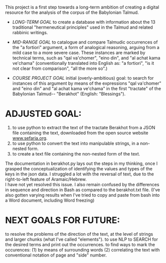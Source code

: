 This project is a first step towards a long-term ambition of creating a digital resource for the analysis of the corpus of the Babylonian Talmud.  

* *LONG-TERM GOAL*
to create a database with information about the 13 traditional "hermeneutical principles" used in the Talmud and related rabbinic writings. 

* *MID-RANGE GOAL*
to catalogue and compare Talmudic occurrences of the "a fortiori" argument, a form of analogical reasoning, arguing from a mild case to a more severe case.  These instances are marked by technical terms, such as "qal va'chomer", "eino din", and "al achat kama ve'chama" (conventionally translated into English as: "a fortiori", "is it not clear from comparison", "all the more so".)

* *COURSE PROJECT GOAL*
initial (overly-ambitious) goal: to search for instances of this argument by means of the expressions "qal va'chomer" and "eino din" and "al achat kama ve'chama" in the first "tractate" of the Babylonian Talmud-- "Berakhot" (English: "Blessings").
# ADJUSTED GOAL:
1. to use python to extract the text of the tractate Berakhot from a JSON file containing the text, downloaded from the open source website www.sefaria.org.
2. to use python to convert the text into manipulable strings, in a non-nested form.
3. to create a text file containing the non-nested form of the text.

The documentation in berakhot.py lays out the steps in my thinking, once I grasped the conceptualization of identifying the values and types of the keys in the json data.
I struggled a lot with the reversal of text, due to the right-to-left feature of Aramaic/Hebrew.  
I have not yet resolved this issue. 
I also remain confused by the differences in sequence and direction in Bash as compared to the berakhot.txt file. (I've also gotten varying results when I've tried to copy and paste from bash into a Word document, including Word freezing)

# NEXT GOALS FOR FUTURE:
to resolve the problems of the direction of the text, at the level of strings and larger chunks (what I've called "elements").
to use NLP to SEARCH for the desired terms and print out the occurrences.
to find ways to mark the occurences: (1) by means of surrounding words (2) correlating the text with conventional notation of page and "side" number. 